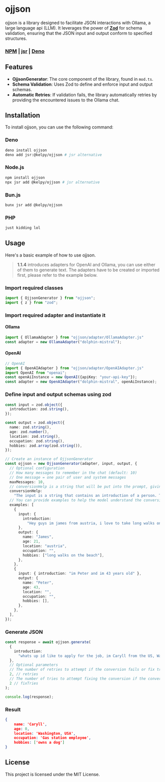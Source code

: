 # ojjson

ojjson is a library designed to facilitate JSON interactions with Ollama, a large language api (LLM). It leverages the power of **[Zod](https://zod.dev)** for schema validation, ensuring that the JSON input and output conform to specified structures.


### **[NPM](https://www.npmjs.com/package/ojjson)** | **[jsr](https://jsr.io/@kelpy/ojjson)** | **[Deno](https://deno.land/x/ojjson)**

## Features

- **OjjsonGenerator**: The core component of the library, found in `mod.ts`.
- **Schema Validation**: Uses Zod to define and enforce input and output schemas.
- **Automatic Retries**: If validation fails, the library automatically retries by providing the encountered issues to the Ollama chat.

## Installation

To install ojjson, you can use the following command:

### Deno
```sh
deno install ojjson
deno add jsr:@kelpy/ojjson # jsr alternative
```

### Node.js
```sh
npm install ojjson
npx jsr add @kelpy/ojjson # jsr alternative
```
### Bun.js
```sh
bunx jsr add @kelpy/ojjson
```

### PHP
```sh	
just kidding lol
```

## Usage

Here's a basic example of how to use ojjson.

> **1.1.4** introduces adapters for OpenAI and Ollama, you can use either of them to generate text.
> The adapters have to be created or imported first, please refer to the example below.

### Import required classes

```typescript
import { OjjsonGenerator } from "ojjson";
import { z } from "zod";
```

### Import required adapter and instantiate it
#### Ollama
```typescript
import { OllamaAdapter } from "ojjson/adapter/OllamaAdapter.js"
const adapter = new OllamaAdapter("dolphin-mistral");
```
#### OpenAI

```typescript
// OpenAI
import { OpenAIAdapter } from "ojjson/adapter/OpenAIAdapter.js"
import OpenAI from "openai";
const openAiInstance = new OpenAI({apiKey: "your-api-key"});
const adapter = new OpenAIAdapter("dolphin-mistral", openAiInstance);
```



### Define input and output schemas using zod

```typescript
const input = zod.object({
  introduction: zod.string(),
});

const output = zod.object({
  name: zod.string(),
  age: zod.number(),
  location: zod.string(),
  occupation: zod.string(),
  hobbies: zod.array(zod.string()),
});
```

```typescript
// Create an instance of OjjsonGenerator
const ojjson = new OjjsonGenerator(adapter, input, output, {
  // Optional configuration
  // How many messages to remember in the chat (default: 10)
  // One message = one pair of user and system messages
  maxMessages: 10,
  // conversionHelp is a string that will be put into the prompt, giving more accurate information on how to map the input to the output, while this is optional, it is recommended to provide it for better results and especially in case of complex conversions
  conversionHelp:
    "The input is a string that contains an introduction of a person. The output should be an object with the name, age, location, occupation and hobbies of the person. You can leave out any information that is not in the introduction. `hobbies` is a string array.",
  // You can provide examples to help the model understand the conversion. Those will internally be used as previous messages in the chat.
  examples: [
    {
      input: {
        introduction:
          "Hey guys im james from austria, i love to take long walks on the beach and im 21",
      },
      output: {
        name: "James",
        age: 21,
        location: "austria",
        occupation: "",
        hobbies: ["long walks on the beach"],
      },
    },
    {
      input: { introduction: "im Peter and im 43 years old" },
      output: {
        name: "Peter",
        age: 43,
        location: "",
        occupation: "",
        hobbies: [],
      },
    },
  ],
});
```

### Generate JSON

```typescript
const response = await ojjson.generate(
  {
    introduction:
      "whats up id like to apply for the job, im Caryll from the US, Washington and I have a dog, i work full time in a gas station",
  },
  // Optional parameters
  // The number of retries to attempt if the conversion fails or fix tries failed (default: 2)
  2, // retries
  // The number of tries to attempt fixing the conversion if the conversion fails (default: 2)
  2 // fixTries
);

console.log(response);
```

### Result
```json
{
    name: 'Caryll',
    age: 0,
    location: 'Washington, USA',
    occupation: 'Gas station employee',
    hobbies: ['owns a dog']
}
```


## License

This project is licensed under the MIT License.
